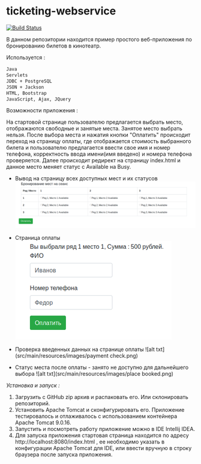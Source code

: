# ticketing-webservice
[![Build Status](https://travis-ci.org/ikibis/ticketing-webservice.svg?branch=master)](https://travis-ci.org/ikibis/ticketing-webservice)

В данном репозитории находится пример простого веб-приложения по бронированию билетов 
в кинотеатр.


Используется :

    Java
    Servlets
    JDBC + PostgreSQL    
    JSON + Jackson    
    HTML, Bootstrap
    JavaScript, Ajax, JQuery

Возможности приложения :

На стартовой странице пользователю предлагается выбрать место, 
отображаются свободные и занятые места. Занятое место выбрать нельзя.
После выбора места и нажатия кнопки "Оплатить" происходит переход на страницу оплаты,
где отображается стоимость выбранного билета и пользователю предлагается ввести свое имя и 
номер телефона, корректность ввода имени(имя введено) и номера телефона проверяется.
Далее происходит редирект на страницу index.html и данное место меняет статус с Available на Busy.


- Вывод на страницу всех доступных мест и их статусов
![alt txt](src/main/resources/images/index.png)


- Страница оплаты
![alt txt](src/main/resources/images/payment.png)


- Проверка введенных данных на странице оплаты
![alt txt](src/main/resources/images/payment check.png)


- Статус места после оплаты - занято не доступно для дальнейшего выбора
![alt txt](src/main/resources/images/place booked.png)


_Установка и запуск :_

1. Загрузить с GitHub zip архив и распаковать его. Или склонировать 
репозиторий.
2. Установить Apache Tomcat и сконфигурировать его. Приложение 
тестировалось и отлаживалось с использованием контейнера Apache Tomcat 9.0.16.
3. Запустить и посмотреть работу приложение можно в IDE Intellij IDEA.
3. Для запуска приложения стартовая страница находится по адресу
http://localhost:8080/index.html , ее необходимо указать в конфигурации 
Apache Tomcat для IDE, или ввести вручную в строку браузера после запуска 
приложения.